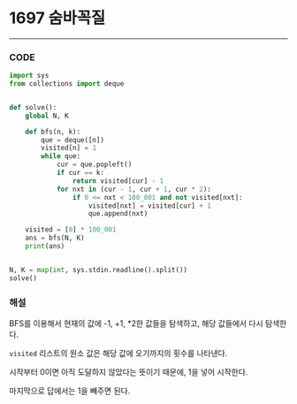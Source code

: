 # 1697 숨바꼭질

---

### CODE

```python
import sys
from collections import deque


def solve():
    global N, K

    def bfs(n, k):
        que = deque([n])
        visited[n] = 1
        while que:
            cur = que.popleft()
            if cur == k:
                return visited[cur] - 1
            for nxt in (cur - 1, cur + 1, cur * 2):
                if 0 <= nxt < 100_001 and not visited[nxt]:
                    visited[nxt] = visited[cur] + 1
                    que.append(nxt)

    visited = [0] * 100_001
    ans = bfs(N, K)
    print(ans)


N, K = map(int, sys.stdin.readline().split())
solve()

```

### 해설

BFS를 이용해서 현재의 값에 -1, +1, \*2한 값들을 탐색하고, 해당 값들에서 다시 탐색한다.

`visited` 리스트의 원소 값은 해당 값에 오기까지의 횟수를 나타낸다.

시작부터 0이면 아직 도달하지 않았다는 뜻이기 때문에, 1을 넣어 시작한다.

마지막으로 답에서는 1을 빼주면 된다.
